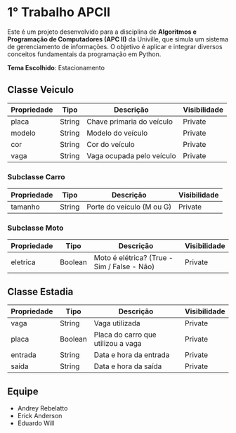 # 1° Trabalho APCII

Este é um projeto desenvolvido para a disciplina de **Algoritmos e Programação de Computadores (APC II)** da Univille, que simula um sistema de gerenciamento de informações. O objetivo é aplicar e integrar diversos conceitos fundamentais da programação em Python.

**Tema Escolhido**: Estacionamento

## Classe Veiculo
| Propriedade | Tipo   | Descrição                        | Visibilidade       |
|-------------|--------|----------------------------------|--------------------|
| placa       | String | Chave primaria do veículo		  |  Private           |
| modelo      | String | Modelo  do veículo		          |  Private           |
| cor         | String | Cor do veículo		              |  Private           |
| vaga        | String | Vaga ocupada pelo veículo		  |  Private           |

### Subclasse Carro
| Propriedade | Tipo   | Descrição                        | Visibilidade       |
|-------------|--------|----------------------------------|--------------------|
| tamanho     | String | Porte do veículo (M ou G)	      |  Private           |

### Subclasse Moto
| Propriedade | Tipo    | Descrição                                       | Visibilidade       |
|-------------|---------|-------------------------------------------------|--------------------|
| eletrica    | Boolean | Moto é elétrica? (True - Sim / False - Não)     | Private            | 

## Classe Estadia
| Propriedade  | Tipo    | Descrição                                             | Visibilidade       |
|--------------|---------|-------------------------------------------------------|--------------------|
| vaga         | String  | Vaga utilizada		                                 |  Private           |
| placa        | Boolean | Placa do carro que utilizou a vaga                    |  Private           |
| entrada      | String  | Data e hora da entrada                                |  Private           |
| saida        | String  | Data e hora da saída                                  |  Private           |

## Equipe

* Andrey Rebelatto
* Erick Anderson
* Eduardo Will
